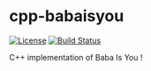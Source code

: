 # cpp-babaisyou

[![License](https://img.shields.io/badge/Licence-MIT-blue.svg)](./LICENSE)
[![Build Status](https://dev.azure.com/revsic99/cpp-babaisyou/_apis/build/status/revsic.cpp-babaisyou?branchName=master)](https://dev.azure.com/revsic99/cpp-babaisyou/_build/latest?definitionId=4&branchName=master)

C++ implementation of Baba Is You !
